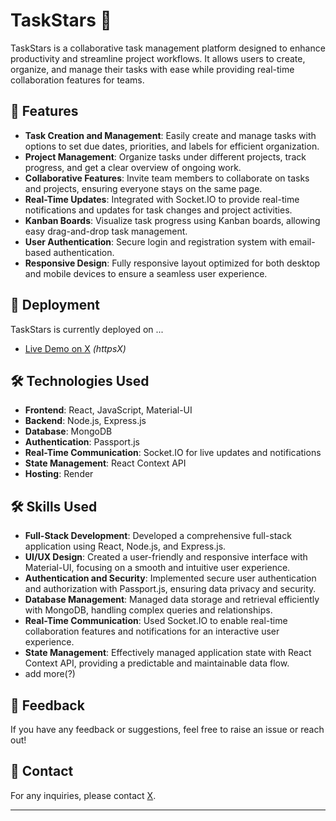 # TaskStars 🌟

TaskStars is a collaborative task management platform designed to enhance productivity and streamline project workflows. It allows users to create, organize, and manage their tasks with ease while providing real-time collaboration features for teams.

## 🌟 Features

- **Task Creation and Management**: Easily create and manage tasks with options to set due dates, priorities, and labels for efficient organization.
- **Project Management**: Organize tasks under different projects, track progress, and get a clear overview of ongoing work.
- **Collaborative Features**: Invite team members to collaborate on tasks and projects, ensuring everyone stays on the same page.
- **Real-Time Updates**: Integrated with Socket.IO to provide real-time notifications and updates for task changes and project activities.
- **Kanban Boards**: Visualize task progress using Kanban boards, allowing easy drag-and-drop task management.
- **User Authentication**: Secure login and registration system with email-based authentication.
- **Responsive Design**: Fully responsive layout optimized for both desktop and mobile devices to ensure a seamless user experience.

## 🚀 Deployment

TaskStars is currently deployed on ...

- [Live Demo on X](#) *(httpsX)*

## 🛠️ Technologies Used

- **Frontend**: React, JavaScript, Material-UI
- **Backend**: Node.js, Express.js
- **Database**: MongoDB
- **Authentication**: Passport.js
- **Real-Time Communication**: Socket.IO for live updates and notifications
- **State Management**: React Context API
- **Hosting**: Render

## 🛠️ Skills Used

- **Full-Stack Development**: Developed a comprehensive full-stack application using React, Node.js, and Express.js.
- **UI/UX Design**: Created a user-friendly and responsive interface with Material-UI, focusing on a smooth and intuitive user experience.
- **Authentication and Security**: Implemented secure user authentication and authorization with Passport.js, ensuring data privacy and security.
- **Database Management**: Managed data storage and retrieval efficiently with MongoDB, handling complex queries and relationships.
- **Real-Time Communication**: Used Socket.IO to enable real-time collaboration features and notifications for an interactive user experience.
- **State Management**: Effectively managed application state with React Context API, providing a predictable and maintainable data flow.
- add more(?)

## 📝 Feedback

If you have any feedback or suggestions, feel free to raise an issue or reach out!

## 📧 Contact

For any inquiries, please contact [X](mailto:X).

---
